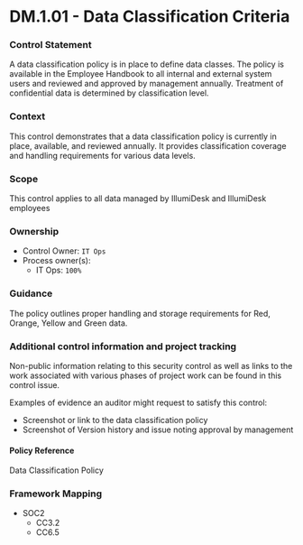 # DM.1.01 - Data Classification Criteria



### Control Statement

A data classification policy is in place to define data classes. The policy is available in the Employee Handbook to all internal and external system users and reviewed and approved by management annually. Treatment of confidential data is determined by classification level.

###  Context

This control demonstrates that a data classification policy is currently in place, available, and reviewed annually. It provides classification coverage and handling requirements for various data levels.

###  Scope

This control applies to all data managed by IllumiDesk and IllumiDesk employees

###  Ownership

* Control Owner: `IT Ops`
* Process owner\(s\):
  * IT Ops: `100%`

###  Guidance

The policy outlines proper handling and storage requirements for Red, Orange, Yellow and Green data.

###  Additional control information and project tracking

Non-public information relating to this security control as well as links to the work associated with various phases of project work can be found in this control issue.

Examples of evidence an auditor might request to satisfy this control:

* Screenshot or link to the data classification policy
* Screenshot of Version history and issue noting approval by management

####  Policy Reference

Data Classification Policy

###  Framework Mapping

* SOC2
  * CC3.2
  * CC6.5

